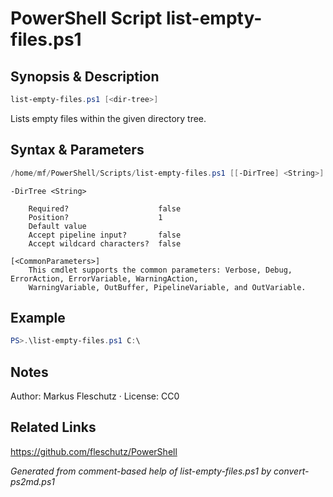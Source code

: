 # PowerShell Script list-empty-files.ps1

## Synopsis & Description
```powershell
list-empty-files.ps1 [<dir-tree>]
```

Lists empty files within the given directory tree.

## Syntax & Parameters
```powershell
/home/mf/PowerShell/Scripts/list-empty-files.ps1 [[-DirTree] <String>] [<CommonParameters>]
```

```
-DirTree <String>
    
    Required?                    false
    Position?                    1
    Default value                
    Accept pipeline input?       false
    Accept wildcard characters?  false
```

```
[<CommonParameters>]
    This cmdlet supports the common parameters: Verbose, Debug, ErrorAction, ErrorVariable, WarningAction, 
    WarningVariable, OutBuffer, PipelineVariable, and OutVariable.
```

## Example
```powershell
PS>.\list-empty-files.ps1 C:\
```


## Notes
Author: Markus Fleschutz · License: CC0

## Related Links
https://github.com/fleschutz/PowerShell

*Generated from comment-based help of list-empty-files.ps1 by convert-ps2md.ps1*
